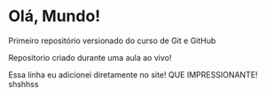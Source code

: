 # Olá, Mundo!
 Primeiro repositório versionado do curso de Git e GitHub

Repositorio criado durante uma aula ao vivo!

Essa linha eu adicionei diretamente no site! QUE IMPRESSIONANTE! shshhss
